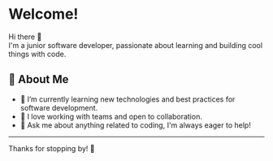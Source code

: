 # Welcome!

Hi there 👋  
I'm a junior software developer, passionate about learning and building cool things with code.

## 🚀 About Me
- 🌱 I’m currently learning new technologies and best practices for software development.
- 🤝 I love working with teams and open to collaboration.
- 💬 Ask me about anything related to coding, I'm always eager to help!


---

Thanks for stopping by! 🚀
